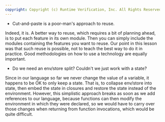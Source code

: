 ```yaml
---
copyright: Copyright (c) Runtime Verification, Inc. All Rights Reserved.
---
```


* Cut-and-paste is a poor-man's approach to reuse.

Indeed, it is.  A better way to reuse, which requires a bit of planning ahead,
is to put each feature in its own module.  Then you can simply include the
modules containing the features you want to reuse.  Our point in this lesson
was that such reuse is possible, not to teach the best way to do it in
practice.  Good methodologies on how to use a technology are equally important.

* Do we need an env/store split?  Couldn't we just work with a state?

Since in our language so far we never change the value of a variable, it
happens to be OK to only keep a state.  That is, to collapse env/store into
state, then embed the state in closures and restore the state instead of the
environment.  However, this simplistic approach breaks as soon as we add
references to our language, because functions can then modify the environment
in which they were declared, so we would have to carry over those changes when
returning from function invocations, which would be quite difficult.
